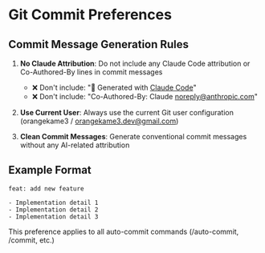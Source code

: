 # Git Commit Preferences

## Commit Message Generation Rules

1. **No Claude Attribution**: Do not include any Claude Code attribution or Co-Authored-By lines in commit messages
   - ❌ Don't include: "🤖 Generated with [Claude Code](https://claude.ai/code)"
   - ❌ Don't include: "Co-Authored-By: Claude <noreply@anthropic.com>"

2. **Use Current User**: Always use the current Git user configuration (orangekame3 / orangekame3.dev@gmail.com)

3. **Clean Commit Messages**: Generate conventional commit messages without any AI-related attribution

## Example Format
```
feat: add new feature

- Implementation detail 1
- Implementation detail 2
- Implementation detail 3
```

This preference applies to all auto-commit commands (/auto-commit, /commit, etc.)